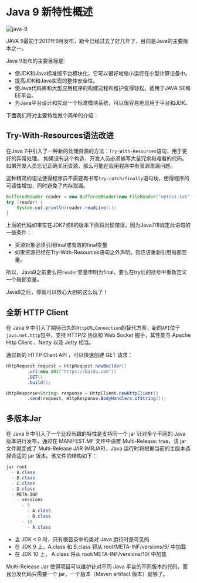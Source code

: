 # Java 9 新特性概述

![java-9](https://tva1.sinaimg.cn/large/008i3skNgy1gqz6sw6ekmj30mn0d8q4d.jpg)

JAVA 9最初于2017年9月发布，距今已经过去了好几年了，目前是Java的主要版本之一。

Java 9发布的主要目标是:

 * 使JDK和Java标准版平台模块化，它可以很好地缩小运行在小型计算设备中。
 * 提高JDK和Java实现的整体安全性。
 * 使Java代码库和大型应用程序的构建过程和维护变得轻松，适用于JAVA SE和EE平台。
 * 为Java平台设计和实现一个标准模块系统，可以很容易地应用于平台和JDK。

下面我们将对主要特性做个简单的介绍：

## Try-With-Resources语法改进

在Java 7中引入了一种新的处理资源的方法：`Try-With-Resources`语句，用于更好的异常处理。 如果没有这个构造，开发人员必须编写大量冗余和难看的代码。 如果开发人员忘记正确关闭资源，那么可能在应用程序中有资源泄漏问题。

这种精简的语法使得程序员不需要再书写`try-catch/finally`语句块，使得程序的可读性增加，同时避免了内存泄漏。

```java
BufferedReader reader = new BufferedReader(new FileReader("mytest.txt"));
try (reader) {
    System.out.println(reader.readLine());
}
```

上面的代码如果实在JDK7或8的版本下面将出现错误，因为Java7/8规定此语句的一些条件：

* 资源对象必须引用final或有效的final变量
* 如果资源已经在Try-With-Resources语句之外声明，则应该重新引用局部变量。

所以，Java9之前要么把`reader`变量申明为final，要么在try后的括号中重新定义一个局部变量。

Java9之后，你就可以放心大胆的这么玩了！

## 全新 HTTP Client

在 Java 9 中引入了期待已久的`HttpURLConnection`的替代方案，新的`API`位于`java.net.http`包中，支持 HTTP/2 协议和 Web Socket 握手，其性能与 Apache Http Client 、Netty 以及 Jetty 相当。

通过新的 HTTP Client API ，可以快速创建 GET 请求：

```java
HttpRequest request = HttpRequest.newBuilder()
        .uri(new URI("https://baidu.com"))
        .GET()
        .build();

HttpResponse<String> response = HttpClient.newHttpClient()
        .send(request, HttpResponse.BodyHandlers.ofString());
```

## 多版本Jar

在 Java 9 中引入了一个比较有趣的特性是支持同一个 jar 针对多个不同的 Java 版本进行发布，通过在 MANIFEST.MF 文件中设置 Multi-Release: true，该 jar 文件就变成了 Multi-Release JAR (MRJAR)，Java 运行时将根据当前的主版本选择合适的 jar 版本。该文件的结构如下：

```java
jar root
  - A.class
  - B.class
  - C.class
  - D.class
  - META-INF
    - versions
      - 9
        - A.class
        - B.class
      - 10
        - A.class
```

* 当 JDK < 9 时，只有根目录中的类对 Java 运行时是可见的
* 在 JDK 9 上，A.class 和 B.class 将从 root/META-INF/versions/9/ 中加载
* 在 JDK 10 上， A.class 将从 root/META-INF/versions/10/ 中加载

Multi-Release Jar 使得项目可以维护针对不同 Java 平台的不同版本的代码，而且分发代码只需要一个 jar，一个版本（Maven artifact 版本）就够了。





